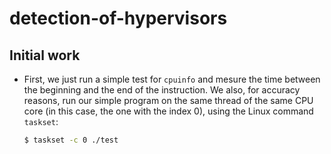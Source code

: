 # detection-of-hypervisors

## Initial work

 - First, we just run a simple test for `cpuinfo` and mesure the time between the beginning and the end of the instruction. We also, for accuracy reasons, run our simple program on the same thread of the same CPU core (in this case, the one with the index 0), using the Linux command `taskset`:
    
    ```bash
    $ taskset -c 0 ./test
    ```
